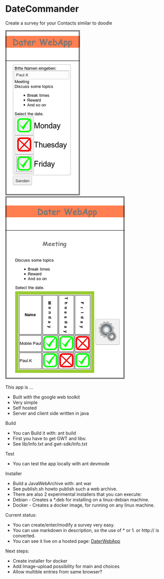 # DateCommander
Create a survey for your Contacts similar to doodle

![Selection](/readme/Selection.png "Selection view")
![Table](/readme/Table.png "Table view")

This app is ...
* Built with the google web toolkit
* Very simple
* Self hosted
* Server and client side written in java

Build
* You can Build it with: ant build
* First you have to get GWT and libs:
* See lib/Info.txt and gwt-sdk/Info.txt

Test
* You can test the app locally with ant devmode

Installer
* Build a JavaWebArchive with: ant war
* See publish.sh howto publish such a web archive.
* There are also 2 experimental installers that you can execute:
* Debian - Creates a *.deb for installing on a linux-debian machine.
* Docker - Creates a docker image, for running on any linux machine.

Current status:
* You can create/enter/modify a survey very easy.
* You can use markdown in description, so the use of * or 1. or http:// is converted.
* You can see it live on a hosted page: [DaterWebApp](http://kxn4rm.myvserver.online:8080/DaterWebApp/DaterWebApp.html)

Next steps:
* Create installer for docker
* Add Image-upload possibility for main and choices
* Allow multible entries from same browser?
